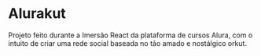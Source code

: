 # Alurakut

Projeto feito durante a Imersão React da plataforma de cursos Alura, com o intuito de criar uma rede social baseada no tão amado e nostálgico orkut.

